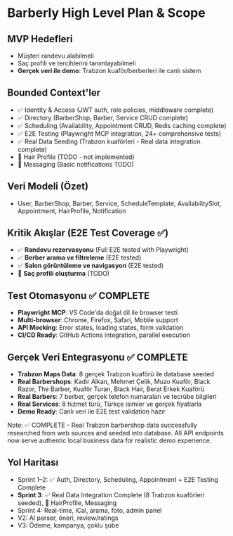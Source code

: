 # Barberly High Level Plan & Scope

## MVP Hedefleri

- Müşteri randevu alabilmeli
- Saç profili ve tercihlerini tanımlayabilmeli
- **Gerçek veri ile demo**: Trabzon kuaför/berberleri ile canlı sistem

## Bounded Context'ler

- ✅ Identity & Access (JWT auth, role policies, middleware complete)
- ✅ Directory (BarberShop, Barber, Service CRUD complete)
- ✅ Scheduling (Availability, Appointment CRUD, Redis caching complete)
- ✅ E2E Testing (Playwright MCP integration, 24+ comprehensive tests)
- ✅ Real Data Seeding (Trabzon kuaförleri - Real data integration complete)
- 🚧 Hair Profile (TODO - not implemented)
- 🚧 Messaging (Basic notifications TODO)

## Veri Modeli (Özet)

- User, BarberShop, Barber, Service, ScheduleTemplate, AvailabilitySlot, Appointment, HairProfile, Notification

## Kritik Akışlar (E2E Test Coverage ✅)

- ✅ **Randevu rezervasyonu** (Full E2E tested with Playwright)
- ✅ **Berber arama ve filtreleme** (E2E tested)
- ✅ **Salon görüntüleme ve navigasyon** (E2E tested)
- 🔄 **Saç profili oluşturma** (TODO)

## Test Otomasyonu ✅ **COMPLETE**

- **Playwright MCP**: VS Code'da doğal dil ile browser testi
- **Multi-browser**: Chrome, Firefox, Safari, Mobile support
- **API Mocking**: Error states, loading states, form validation
- **CI/CD Ready**: GitHub Actions integration, parallel execution

## Gerçek Veri Entegrasyonu ✅ **COMPLETE**

- **Trabzon Maps Data**: 8 gerçek Trabzon kuaförü ile database seeded
- **Real Barbershops**: Kadir Alkan, Mehmet Çelik, Muzo Kuaför, Black Razor, The Barber, Kuaför Turan, Black Hair, Berat Erkek Kuaförü
- **Real Barbers**: 7 berber, gerçek telefon numaraları ve tecrübe bilgileri
- **Real Services**: 8 hizmet türü, Türkçe isimler ve gerçek fiyatlarla
- **Demo Ready**: Canlı veri ile E2E test validation hazır

Note: ✅ COMPLETE - Real Trabzon barbershop data successfully researched from web sources and seeded into database. All API endpoints now serve authentic local business data for realistic demo experience.

## Yol Haritası

- Sprint 1–2: ✅ Auth, Directory, Scheduling, Appointment + E2E Testing Complete
- **Sprint 3**: ✅ Real Data Integration Complete (8 Trabzon kuaförleri seeded), 🚧 HairProfile, Messaging
- Sprint 4: Real-time, iCal, arama, foto, admin panel
- V2: AI parser, öneri, review/ratings
- V3: Ödeme, kampanya, çoklu şube
